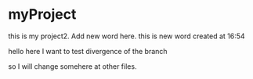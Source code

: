 # myProject
this is my project2.
Add new word here.
this is new word created at 16:54


hello here I want to test divergence of the branch

so I will change somehere at other files.

